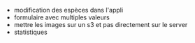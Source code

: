- modification des espèces dans l'appli
- formulaire avec multiples valeurs
- mettre les images sur un s3 et pas directement sur le server
- statistiques
